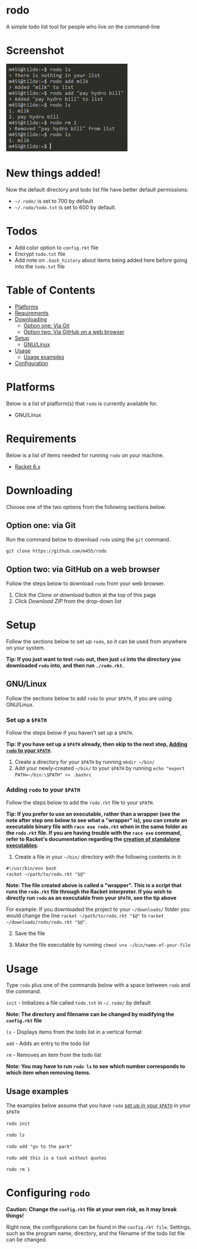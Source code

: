 # rodo

A simple todo list tool for people who live on the command-line

# Screenshot

![](screenshot.png)

# New things added!

Now the default directory and todo list file have better default permissions:

* `~/.rodo/` is set to 700 by default
* `~/.rodo/todo.txt` is set to 600 by default.

# Todos

- Add color option to `config.rkt` file
- Encrypt `todo.txt` file
- Add note on `.bash_history` about items being added here before going into the `todo.txt` file

# Table of Contents

* [Platforms](https://github.com/m455/rodo#platforms)
* [Requirements](https://github.com/m455/rodo#requirements)
* [Downloading](https://github.com/m455/rodo#downloading)
    * [Option one: Via Git](https://github.com/m455/rodo#option-two-via-git)
    * [Option two: Via GitHub on a web browser](https://github.com/m455/rodo#option-one-via-github-on-a-web-browser)
* [Setup](https://github.com/m455/rodo#setup)
    * [GNU/Linux](https://github.com/m455/rodo#gnulinux)
* [Usage](https://github.com/m455/rodo#usage)
    * [Usage examples](https://github.com/m455/rodo#usage-examples)
* [Configuration](https://github.com/m455/rodo#configuring-rodo)

# Platforms

Below is a list of platform(s) that `rodo` is currently available for.

* GNU/Linux

# Requirements

Below is a list of items needed for running `rodo` on your machine.

* [Racket 6.x](https://racket-lang.org/)

# Downloading

Choose one of the two options from the following sections below.

## Option one: via Git

Run the command below to download `rodo` using the `git` command.

```
git clone https://github.com/m455/rodo
```

## Option two: via GitHub on a web browser

Follow the steps below to download `rodo` from your web browser.

1. Click the *Clone or download* button at the top of this page
2. Click *Download ZIP* from the drop-down list

# Setup

Follow the sections below to set up `rodo`, so it can be used from anywhere on
your system.

**Tip: If you just want to test `rodo` out, then just `cd` into the directory you downloaded
`rodo` into, and then run `./rodo.rkt`.**

## GNU/Linux

Follow the sections below to add `rodo` to your `$PATH`, if you are using
GNU/Linux.

### Set up a `$PATH`

Follow the steps below if you haven't set up a `$PATH`.

**Tip: If you have set up a `$PATH` already, then skip to the next step, [Adding
`rodo` to your `$PATH`](https://github.com/m455/rodo#adding-rodo-to-your-path).**

1. Create a directory for your `$PATH` by running `mkdir ~/bin/`
2. Add your newly-created `~/bin/` to your `$PATH` by running `echo "export PATH=~/bin:\$PATH" >> .bashrc`

### Adding `rodo` to your `$PATH`

Follow the steps below to add the `rodo.rkt` file to your `$PATH`.

**Tip: If you prefer to use an executable, rather than a wrapper (see the note after step one below to see what a "wrapper" is), you can create an
executable binary file with `raco exe rodo.rkt` when in the same folder as the
`rodo.rkt` file. If you are having trouble with the `raco exe` command, refer to Racket's
documentation regarding the [creation of standalone executables](https://docs.racket-lang.org/raco/exe.html).**

1. Create a file in your `~/bin/` directory with the following contents in it:

```
#!/usr/bin/env bash
racket ~/path/to/rodo.rkt "$@"
```

**Note: The file created above is called a "wrapper". This is a script that
runs the `rodo.rkt` file through the Racket interpreter. If you wish to
directly run `rodo` as an executable from your `$PATH`, see the tip above**

For example: If you downloaded the project to your `~/downloads/` folder you would change the line
`racket ~/path/to/rodo.rkt "$@"` to `racket ~/downloads/rodo/rodo.rkt "$@"`.

2. Save the file

3. Make the file executable by running `chmod u+x ~/bin/name-of-your-file`

# Usage

Type `rodo` plus one of the commands below with a space
between `rodo` and the command.

`init` - Initializes a file called `todo.txt` in `~/.rodo/` by default

**Note: The directory and filename can be changed by modifying the `config.rkt` file**

`ls` - Displays items from the todo list in a vertical format

`add` - Adds an entry to the todo list

`rm` - Removes an item from the todo list

**Note: You may have to run `rodo ls` to see which number corresponds to which item when removing items.**

## Usage examples

The examples below assume that you have `rodo` [set up in your `$PATH`](https://github.com/m455/rodo#set-up-a-path) in your `$PATH`

`rodo init`

`rodo ls`

`rodo add "go to the park"`

`rodo add this is a task without quotes`

`rodo rm 1`

# Configuring `rodo`

**Caution: Change the `config.rkt` file at your own risk, as it may break things!**

Right now, the configurations can be found in the `config.rkt file`. Settings,
such as the program name, directory, and the filename of the todo list file can
be changed.

